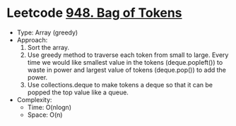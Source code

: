 # Leetcode [948. Bag of Tokens](https://leetcode.com/problems/bag-of-tokens/)
- Type: Array (greedy)
- Approach:
	1. Sort the array.
	2. Use greedy method to traverse each token from small to large. Every time we would like smallest value in the tokens (deque.popleft()) to waste in power and largest value of tokens (deque.pop()) to add the power.
	3. Use collections.deque to make tokens a deque so that it can be popped the top value like a queue.
- Complexity:
	- Time: O(nlogn)
	- Space: O(n)